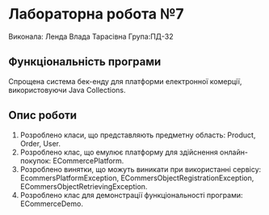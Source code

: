 # Лабораторна робота №7
Виконала: Ленда Влада Тарасівна 
Група:ПД-32
## Функціональність програми

Спрощена система бек-енду для платформи електронної комерції, використовуючи Java Collections.

## Опис роботи

1. Розроблено класи, що представляють предметну область: Product, Order, User. 
2. Розроблено клас, що емулює платформу для здійснення онлайн-покупок: ECommercePlatform. 
3. Розроблено винятки, що можуть виникати при використанні сервісу: EcommersPlatformException, ECommersObjectRegistrationException, ECommersObjectRetrievingException. 
4. Розроблено клас для демонстрації функціональності програми: ECommerceDemo. 
